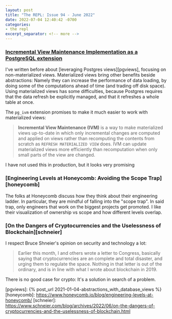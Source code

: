 ```yaml
---
layout: post
title: "The REPL: Issue 94 - June 2022"
date: 2022-07-04 12:40:42 -0700
categories:
- the repl
excerpt_separator: <!-- more -->
---
```


### [Incremental View Maintenance Implementation as a PostgreSQL extension][pg_ivm]

I've written before about [leveraging Postgres views][pgviews], focusing on non-materialized views. Materialized views bring other benefits beside abstractions: Namely they can increase the performance of data loading, by doing some of the computations ahead of time (and trading off disk space). Using materialized views has some difficulties, because Postgres requires that the data refresh be explicitly managed, and that it refreshes a whole table at once.

The `pg_ivm` extension promises to make it much easier to work with materialized views:

> **Incremental View Maintenance (IVM)** is a way to make materialized views up-to-date in which only incremental changes are computed and applied on views rather than recomputing the contents from scratch as `REFRESH MATERIALIZED VIEW` does. IVM can update materialized views more efficiently than recomputation when only small parts of the view are changed.

I have not used this in production, but it looks very promising

### [Engineering Levels at Honeycomb: Avoiding the Scope Trap][honeycomb]

The folks at Honeycomb discuss how they think about their engineering ladder. In particular, they are mindful of falling into the "scope trap". In said trap, only engineers that work on the biggest projects get promoted. I like their visualization of ownership vs scope and how different levels overlap.

### [On the Dangers of Cryptocurrencies and the Uselessness of Blockchain][schneier]

I respect Bruce Shneier's opinion on security and technology a lot:

> Earlier this month, I and others wrote a letter to Congress, basically saying that cryptocurrencies are an complete and total disaster, and urging them to regulate the space. Nothing in that letter is out of the ordinary, and is in line with what I wrote about blockchain in 2019.

There is no good case for crypto: It's a solution in search of a problem.

[pg_ivm]: https://github.com/sraoss/pg_ivm
[pgviews]: {% post_url 2021-01-04-abstractions_with_database_views %}
[honeycomb]: https://www.honeycomb.io/blog/engineering-levels-at-honeycomb/
[schneier]: https://www.schneier.com/blog/archives/2022/06/on-the-dangers-of-cryptocurrencies-and-the-uselessness-of-blockchain.html